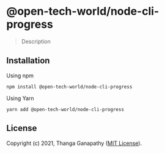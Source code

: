 # @open-tech-world/node-cli-progress

> Description

## Installation

Using npm

```shell
npm install @open-tech-world/node-cli-progress
```

Using Yarn

```shell
yarn add @open-tech-world/node-cli-progress
```

## License

Copyright (c) 2021, Thanga Ganapathy ([MIT License](./LICENSE)).
